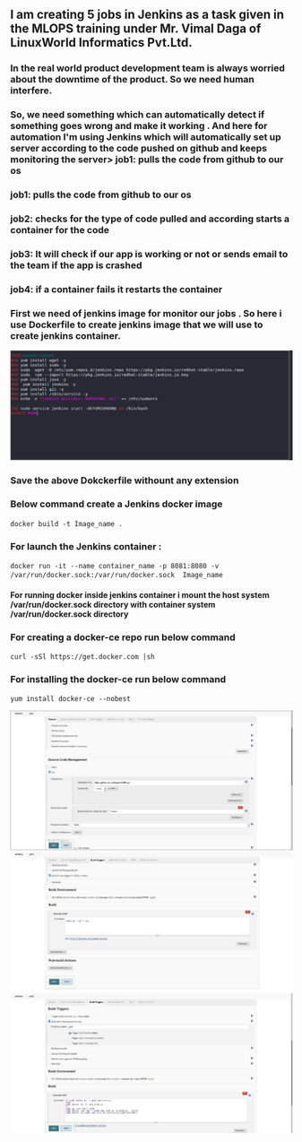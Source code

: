  ## I am creating  5 jobs in Jenkins as a task given in the MLOPS training under Mr. Vimal Daga of LinuxWorld Informatics Pvt.Ltd. 

### In the real world  product development  team is always worried about the downtime of the product. So we need human interfere.
### So, we need something which can automatically detect if something goes wrong and make it working . And here for automation I'm using Jenkins which will automatically set up server according to the code pushed on github and keeps monitoring the server> job1: pulls the code from github to our os


### job1: pulls the code from github to our os
### job2: checks for the type of code pulled and according starts a container for the code

### job3: It will check if our app is working or not or  sends email to the team if the app is crashed

### job4: if a container fails it restarts the container


### First we need of jenkins image for monitor our jobs . So here i use  Dockerfile to create jenkins image that we will use to create jenkins container.

![Dockerfile](img/Dockerfile.jpg)
 
### Save the above Dokckerfile withount any extension 

### Below command create a Jenkins docker image 
```
docker build -t Image_name . 
```
### For launch the Jenkins container :
```
docker run -it --name container_name -p 8081:8080 -v /var/run/docker.sock:/var/run/docker.sock  Image_name
```
#### For running docker inside jenkins container i mount the host system /var/run/docker.sock directory with container system /var/run/docker.sock directory 

### For creating a docker-ce repo run below command
```
curl -sSl https://get.docker.com |sh
```
### For installing the docker-ce run below command
```
yum install docker-ce --nobest
```


![JOB1](img/job1.jpg)
![JOB1](img/job1_2.jpg)
![JOB1](img/job2.jpg)
